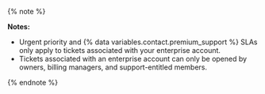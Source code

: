 {% note %}

**Notes:**

- Urgent priority and {% data variables.contact.premium_support %} SLAs only apply to tickets associated with your enterprise account.
- Tickets associated with an enterprise account can only be opened by owners, billing managers, and support-entitled members.

{% endnote %}
